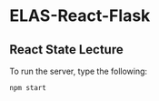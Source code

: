 # ELAS-React-Flask

## React State Lecture

To run the server, type the following:
```
npm start
```